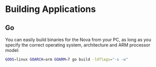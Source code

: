 # Building Applications

## Go

You can easily build binaries for the Nova from your PC, as long as you specify the correct operating system, architecture and ARM processor model:

```bash
GOOS=linux GOARCH=arm GOARM=7 go build -ldflags="-s -w"
```

